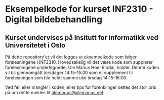 # Eksempelkode for kurset INF2310 - Digital bildebehandling
## Kurset undervises på Insitutt for informatikk ved Universitetet i Oslo

På dette repository'et vil det legges ut eksempelkode som følger forelesningene i INF2310. Hovedsakelig vil det være kode som supplerer forelesningene undertegnede, Ole Marius Hoel Rindal, holder. Denne koden vil bli gjennomgått torsdager 14:15-15:00 som et supplement til forelesningen som ble holdt samme uke tirsdag 14:15-16:00.

Ved feil eller mangler i koden, eller tips for forenklinger settes det stor pris på om dette meldes til olemarius@olemarius.net
